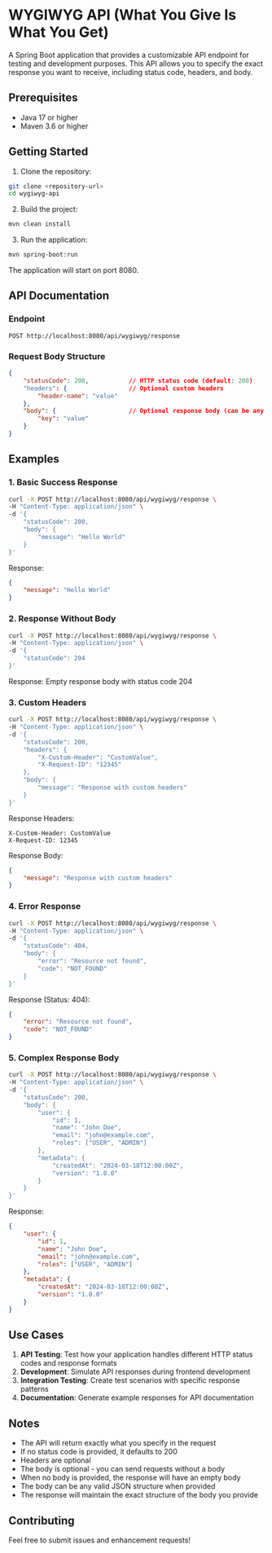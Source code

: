 # WYGIWYG API (What You Give Is What You Get)

A Spring Boot application that provides a customizable API endpoint for testing and development purposes. This API allows you to specify the exact response you want to receive, including status code, headers, and body.

## Prerequisites

- Java 17 or higher
- Maven 3.6 or higher

## Getting Started

1. Clone the repository:
```bash
git clone <repository-url>
cd wygiwyg-api
```

2. Build the project:
```bash
mvn clean install
```

3. Run the application:
```bash
mvn spring-boot:run
```

The application will start on port 8080.

## API Documentation

### Endpoint

```
POST http://localhost:8080/api/wygiwyg/response
```

### Request Body Structure

```json
{
    "statusCode": 200,           // HTTP status code (default: 200)
    "headers": {                 // Optional custom headers
        "header-name": "value"
    },
    "body": {                    // Optional response body (can be any valid JSON)
        "key": "value"
    }
}
```

## Examples

### 1. Basic Success Response
```bash
curl -X POST http://localhost:8080/api/wygiwyg/response \
-H "Content-Type: application/json" \
-d '{
    "statusCode": 200,
    "body": {
        "message": "Hello World"
    }
}'
```

Response:
```json
{
    "message": "Hello World"
}
```

### 2. Response Without Body
```bash
curl -X POST http://localhost:8080/api/wygiwyg/response \
-H "Content-Type: application/json" \
-d '{
    "statusCode": 204
}'
```

Response: Empty response body with status code 204

### 3. Custom Headers
```bash
curl -X POST http://localhost:8080/api/wygiwyg/response \
-H "Content-Type: application/json" \
-d '{
    "statusCode": 200,
    "headers": {
        "X-Custom-Header": "CustomValue",
        "X-Request-ID": "12345"
    },
    "body": {
        "message": "Response with custom headers"
    }
}'
```

Response Headers:
```
X-Custom-Header: CustomValue
X-Request-ID: 12345
```

Response Body:
```json
{
    "message": "Response with custom headers"
}
```

### 4. Error Response
```bash
curl -X POST http://localhost:8080/api/wygiwyg/response \
-H "Content-Type: application/json" \
-d '{
    "statusCode": 404,
    "body": {
        "error": "Resource not found",
        "code": "NOT_FOUND"
    }
}'
```

Response (Status: 404):
```json
{
    "error": "Resource not found",
    "code": "NOT_FOUND"
}
```

### 5. Complex Response Body
```bash
curl -X POST http://localhost:8080/api/wygiwyg/response \
-H "Content-Type: application/json" \
-d '{
    "statusCode": 200,
    "body": {
        "user": {
            "id": 1,
            "name": "John Doe",
            "email": "john@example.com",
            "roles": ["USER", "ADMIN"]
        },
        "metadata": {
            "createdAt": "2024-03-18T12:00:00Z",
            "version": "1.0.0"
        }
    }
}'
```

Response:
```json
{
    "user": {
        "id": 1,
        "name": "John Doe",
        "email": "john@example.com",
        "roles": ["USER", "ADMIN"]
    },
    "metadata": {
        "createdAt": "2024-03-18T12:00:00Z",
        "version": "1.0.0"
    }
}
```

## Use Cases

1. **API Testing**: Test how your application handles different HTTP status codes and response formats
2. **Development**: Simulate API responses during frontend development
3. **Integration Testing**: Create test scenarios with specific response patterns
4. **Documentation**: Generate example responses for API documentation

## Notes

- The API will return exactly what you specify in the request
- If no status code is provided, it defaults to 200
- Headers are optional
- The body is optional - you can send requests without a body
- When no body is provided, the response will have an empty body
- The body can be any valid JSON structure when provided
- The response will maintain the exact structure of the body you provide

## Contributing

Feel free to submit issues and enhancement requests! 